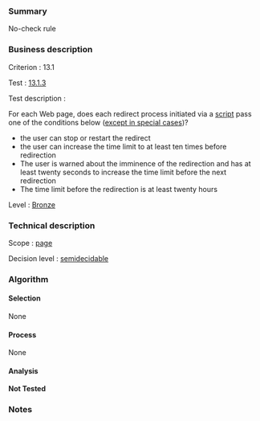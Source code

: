 ### Summary

No-check rule

### Business description

Criterion : 13.1

Test : [13.1.3](http://www.braillenet.org/accessibilite/referentiel-aw21-en/index.php#test-13-1-3)

Test description :

For each Web page, does each redirect process initiated via a
[script](http://www.braillenet.org/accessibilite/referentiel-aw21-en/glossaire.php#mScript)
pass one of the conditions below ([except in special
cases](http://www.braillenet.org/accessibilite/referentiel-aw21-en/glossaire.php#cpCrit13-1 "Special cases for criterion 13.1"))?

-   the user can stop or restart the redirect
-   the user can increase the time limit to at least ten times before
    redirection
-   The user is warned about the imminence of the redirection and has at
    least twenty seconds to increase the time limit before the next
    redirection
-   The time limit before the redirection is at least twenty hours

Level : [Bronze](/en/category/rules-design/accessiweb-11/level/bronze)

### Technical description

Scope : [page](/en/category/rules-design/accessiweb-11/scope/page)

Decision level :
[semidecidable](/en/category/rules-design/accessiweb-11/decision-level/semidecidable)

### Algorithm

#### Selection

None

#### Process

None

#### Analysis

**Not Tested**

### Notes


